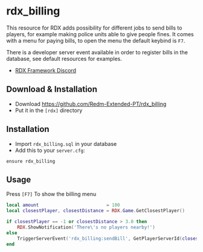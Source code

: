 # rdx_billing

This resource for RDX adds possibility for different jobs to send bills to players, for example making police units able to give people fines. It comes with a menu for paying bills, to open the menu the default keybind is `F7`.

There is a developer server event available in order to register bills in the database, see default resources for examples.

- [RDX Framework Discord](https://discord.gg/VkhUUGHpNs)

## Download & Installation

- Download https://github.com/Redm-Extended-PT/rdx_billing
- Put it in the `[rdx]` directory


## Installation
- Import `rdx_billing.sql` in your database
- Add this to your `server.cfg`:

```
ensure rdx_billing
```

## Usage
Press `[F7]` To show the billing menu

```lua
local amount                         = 100
local closestPlayer, closestDistance = RDX.Game.GetClosestPlayer()

if closestPlayer == -1 or closestDistance > 3.0 then
	RDX.ShowNotification('There\'s no players nearby!')
else
	TriggerServerEvent('rdx_billing:sendBill', GetPlayerServerId(closestPlayer), 'society_taxi', 'Taxi', amount)
end
```
